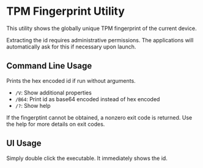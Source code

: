 # TPM Fingerprint Utility

This utility shows the globally unique TPM fingerprint of the current device.

Extracting the id requires administrative permissions.
The applications will automatically ask for this if necessary upon launch.

## Command Line Usage

Prints the hex encoded id if run without arguments.

- `/V`: Show additional properties
- `/B64`: Print id as base64 encoded instead of hex encoded
- `/?`: Show help

If the fingerptint cannot be obtained, a nonzero exit code is returned.
Use the help for more details on exit codes.

## UI Usage

Simply double click the executable. It immediately shows the id.
